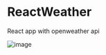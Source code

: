 # ReactWeather
React app with openweather api

![image](https://user-images.githubusercontent.com/98118185/186241177-63b90ab9-fcda-4ea7-bd24-d81381ad4cc8.png)

